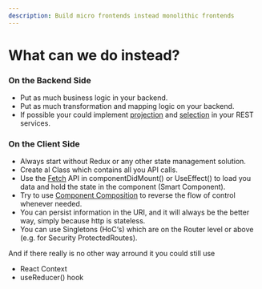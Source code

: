 ```yaml
---
description: Build micro frontends instead monolithic frontends
---
```


# What can we do instead?

### On the Backend Side

* Put as much business logic in your backend.
* Put as much transformation and mapping logic on your backend.
* If possible your could implement [projection](https://jsonapi.org/format/#fetching-sparse-fieldsets) and [selection](https://jsonapi.org/format/#fetching-filtering) in your REST services.

### On the Client Side

* Always start without Redux or any other state management solution.
* Create al Class which contains all you API calls.
* Use the [Fetch](https://reactjs.org/docs/faq-ajax.html) API in componentDidMount\(\) or UseEffect\(\) to load you data and hold the state in the component \(Smart Component\).
* Try to use [Component Composition](https://reactjs.org/docs/composition-vs-inheritance.html) to reverse the flow of control whenever needed.
* You can persist information in the URI, and it will always be the better way, simply because http is stateless.
* You can use Singletons \(HoC‘s\) which are on the Router level or above \(e.g. for Security ProtectedRoutes\).



And if there really is no other way arround it you could still use

* React Context
* useReducer\(\) hook

